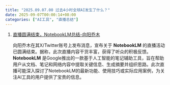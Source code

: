 ```yaml
---
title: "2025.09.07.00 过去4小时全球AI发生了什么？"
date: 2025-09-07T00:00:14+08:00
categories: ["AI工具", "直播总结"]
---
```


1.  [直播圆满结束，NotebookLM总结-向阳乔木](https://x.com/vista8/status/1964338983862743549)

    向阳乔木在其X/Twitter账号上发布消息，宣布关于 **NotebookLM** 的直播活动已圆满结束。据称，此次直播内容干货丰富，获得了听众的积极反馈。**NotebookLM** 是Google推出的一款基于人工智能的笔记辅助工具，旨在帮助用户从文档、笔记和网络内容中提取关键信息、生成摘要并组织思路。此次直播可能深入探讨了NotebookLM的最新功能、使用技巧或实际应用案例，为关注AI工具的用户提供了宝贵的信息。
